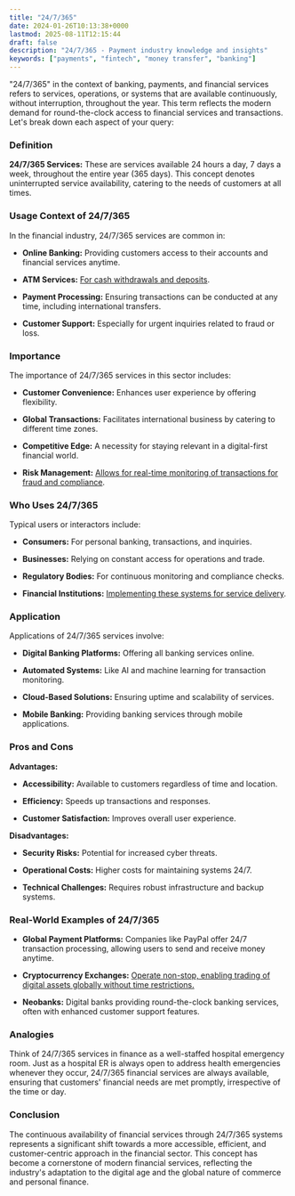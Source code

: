 ```yaml
---
title: "24/7/365"
date: 2024-01-26T10:13:38+0000
lastmod: 2025-08-11T12:15:44
draft: false
description: "24/7/365 - Payment industry knowledge and insights"
keywords: ["payments", "fintech", "money transfer", "banking"]
---
```


"24/7/365" in the context of banking, payments, and financial services refers to services, operations, or systems that are available continuously, without interruption, throughout the year. This term reflects the modern demand for round-the-clock access to financial services and transactions. Let's break down each aspect of your query:

### Definition

**24/7/365 Services:** These are services available 24 hours a day, 7 days a week, throughout the entire year (365 days). This concept denotes uninterrupted service availability, catering to the needs of customers at all times.

### Usage Context of 24/7/365

In the financial industry, 24/7/365 services are common in:

- **Online Banking:** Providing customers access to their accounts and financial services anytime.

- **ATM Services:** [For cash withdrawals and deposits](https://faisalkhanllc.xyz/resources/payments-wiki/a/automated-teller-machine-atm/).

- **Payment Processing:** Ensuring transactions can be conducted at any time, including international transfers.

- **Customer Support:** Especially for urgent inquiries related to fraud or loss.

### Importance

The importance of 24/7/365 services in this sector includes:

- **Customer Convenience:** Enhances user experience by offering flexibility.

- **Global Transactions:** Facilitates international business by catering to different time zones.

- **Competitive Edge:** A necessity for staying relevant in a digital-first financial world.

- **Risk Management:** [Allows for real-time monitoring of transactions for fraud and compliance](https://faisalkhanllc.xyz/resources/payments-wiki/r/risk-reduction/).

### Who Uses 24/7/365

Typical users or interactors include:

- **Consumers:** For personal banking, transactions, and inquiries.

- **Businesses:** Relying on constant access for operations and trade.

- **Regulatory Bodies:** For continuous monitoring and compliance checks.

- **Financial Institutions:** [Implementing these systems for service delivery](https://faisalkhanllc.xyz/resources/payments-wiki/f/financial-institution-fi/).

### Application

Applications of 24/7/365 services involve:

- **Digital Banking Platforms:** Offering all banking services online.

- **Automated Systems:** Like AI and machine learning for transaction monitoring.

- **Cloud-Based Solutions:** Ensuring uptime and scalability of services.

- **Mobile Banking:** Providing banking services through mobile applications.

### Pros and Cons

**Advantages:**

- **Accessibility:** Available to customers regardless of time and location.

- **Efficiency:** Speeds up transactions and responses.

- **Customer Satisfaction:** Improves overall user experience.

**Disadvantages:**

- **Security Risks:** Potential for increased cyber threats.

- **Operational Costs:** Higher costs for maintaining systems 24/7.

- **Technical Challenges:** Requires robust infrastructure and backup systems.

### Real-World Examples of 24/7/365

- **Global Payment Platforms:** Companies like PayPal offer 24/7 transaction processing, allowing users to send and receive money anytime.

- **Cryptocurrency Exchanges:** [Operate non-stop, enabling trading of digital assets globally without time restrictions.](https://faisalkhanllc.xyz/resources/payments-wiki/c/cryptocurrency-exchanges/)

- **Neobanks:** Digital banks providing round-the-clock banking services, often with enhanced customer support features.

### Analogies

Think of 24/7/365 services in finance as a well-staffed hospital emergency room. Just as a hospital ER is always open to address health emergencies whenever they occur, 24/7/365 financial services are always available, ensuring that customers' financial needs are met promptly, irrespective of the time or day.

### Conclusion

The continuous availability of financial services through 24/7/365 systems represents a significant shift towards a more accessible, efficient, and customer-centric approach in the financial sector. This concept has become a cornerstone of modern financial services, reflecting the industry's adaptation to the digital age and the global nature of commerce and personal finance.